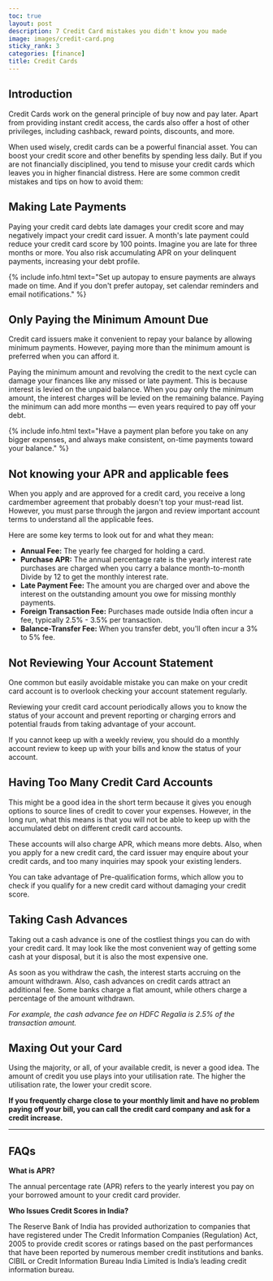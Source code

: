 ```yaml
---
toc: true
layout: post
description: 7 Credit Card mistakes you didn't know you made
image: images/credit-card.png
sticky_rank: 3
categories: [finance]
title: Credit Cards
---
```


## Introduction

Credit Cards work on the general principle of buy now and pay later. Apart from providing instant credit access, the cards also offer a host of other privileges, including cashback, reward points, discounts, and more.

When used wisely, credit cards can be a powerful financial asset. You can boost your credit score and other benefits by spending less daily. But if you are not financially disciplined, you tend to misuse your credit cards which leaves you in higher financial distress. Here are some common credit mistakes and tips on how to avoid them:

## Making Late Payments

Paying your credit card debts late damages your credit score and may negatively impact your credit card issuer. A month's late payment could reduce your credit card score by 100 points. Imagine you are late for three months or more. You also risk accumulating APR on your delinquent payments, increasing your debt profile.

{% include info.html text="Set up autopay to ensure payments are always made on time. And if you don't prefer autopay, set calendar reminders and email notifications." %}

## Only Paying the Minimum Amount Due

Credit card issuers make it convenient to repay your balance by allowing minimum payments. However, paying more than the minimum amount is preferred when you can afford it.

Paying the minimum amount and revolving the credit to the next cycle can damage your finances like any missed or late payment. This is because interest is levied on the unpaid balance. When you pay only the minimum amount, the interest charges will be levied on the remaining balance. Paying the minimum can add more months — even years required to pay off your debt.

{% include info.html text="Have a payment plan before you take on any bigger expenses, and always make consistent, on-time payments toward your balance." %}

## Not knowing your APR and applicable fees

When you apply and are approved for a credit card, you receive a long cardmember agreement that probably doesn't top your must-read list. However, you must parse through the jargon and review important account terms to understand all the applicable fees.

Here are some key terms to look out for and what they mean:

- **Annual Fee:** The yearly fee charged for holding a card.
- **Purchase APR:** The annual percentage rate is the yearly interest rate purchases are charged when you carry a balance month-to-month Divide by 12 to get the monthly interest rate.
- **Late Payment Fee:** The amount you are charged over and above the interest on the outstanding amount you owe for missing monthly payments.
- **Foreign Transaction Fee:** Purchases made outside India often incur a fee, typically 2.5% - 3.5% per transaction.
- **Balance-Transfer Fee:** When you transfer debt, you'll often incur a 3% to 5% fee.

## Not Reviewing Your Account Statement

One common but easily avoidable mistake you can make on your credit card account is to overlook checking your account statement regularly.

Reviewing your credit card account periodically allows you to know the status of your account and prevent reporting or charging errors and potential frauds from taking advantage of your account.

If you cannot keep up with a weekly review, you should do a monthly account review to keep up with your bills and know the status of your account.

## Having Too Many Credit Card Accounts

This might be a good idea in the short term because it gives you enough options to source lines of credit to cover your expenses. However, in the long run, what this means is that you will not be able to keep up with the accumulated debt on different credit card accounts.

These accounts will also charge APR, which means more debts. Also, when you apply for a new credit card, the card issuer may enquire about your credit cards, and too many inquiries may spook your existing lenders.

You can take advantage of Pre-qualification forms, which allow you to check if you qualify for a new credit card without damaging your credit score.

## Taking Cash Advances
Taking out a cash advance is one of the costliest things you can do with your credit card. It may look like the most convenient way of getting some cash at your disposal, but it is also the most expensive one.

As soon as you withdraw the cash, the interest starts accruing on the amount withdrawn. Also, cash advances on credit cards attract an additional fee. Some banks charge a flat amount, while others charge a percentage of the amount withdrawn.

_For example, the cash advance fee on HDFC Regalia is 2.5% of the transaction amount._

## Maxing Out your Card

Using the majority, or all, of your available credit, is never a good idea. The amount of credit you use plays into your utilisation rate. The higher the utilisation rate, the lower your credit score.

**If you frequently charge close to your monthly limit and have no problem paying off your bill, you can call the credit card company and ask for a credit increase.**

---

## FAQs

**What is APR?**

The annual percentage rate (APR) refers to the yearly interest you pay on your borrowed amount to your credit card provider.

**Who Issues Credit Scores in India?**

The Reserve Bank of India has provided authorization to companies that have registered under The Credit Information Companies (Regulation) Act, 2005 to provide credit scores or ratings based on the past performances that have been reported by numerous member credit institutions and banks. CIBIL or Credit Information Bureau India Limited is India’s leading credit information bureau.





